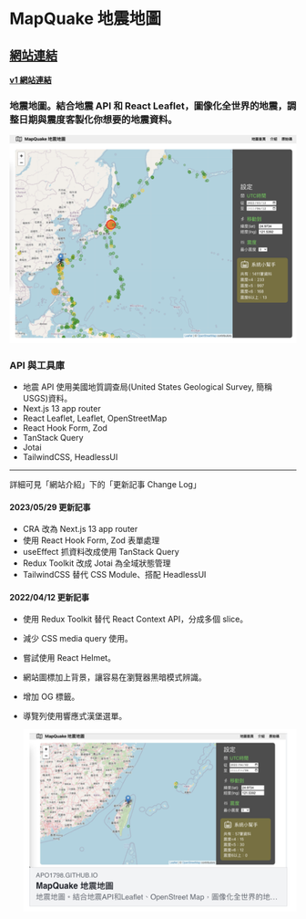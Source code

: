 # MapQuake 地震地圖

## [網站連結](https://map-quake.vercel.app/)

#### [v1 網站連結](https://apo1798.github.io/map-quake/)

### 地震地圖。結合地震 API 和 React Leaflet，圖像化全世界的地震，調整日期與震度客製化你想要的地震資料。

![website image](/website.png)

### API 與工具庫

- 地震 API 使用美國地質調查局(United States Geological Survey, 簡稱 USGS)資料。
- Next.js 13 app router
- React Leaflet, Leaflet, OpenStreetMap
- React Hook Form, Zod
- TanStack Query
- Jotai
- TailwindCSS, HeadlessUI

---

詳細可見「網站介紹」下的「更新記事 Change Log」

#### 2023/05/29 更新記事

- CRA 改為 Next.js 13 app router
- 使用 React Hook Form, Zod 表單處理
- useEffect 抓資料改成使用 TanStack Query
- Redux Toolkit 改成 Jotai 為全域狀態管理
- TailwindCSS 替代 CSS Module、搭配 HeadlessUI

#### 2022/04/12 更新記事

- 使用 Redux Toolkit 替代 React Context API，分成多個 slice。
- 減少 CSS media query 使用。
- 嘗試使用 React Helmet。
- 網站圖標加上背景，讓容易在瀏覽器黑暗模式辨識。
- 增加 OG 標籤。
- 導覽列使用響應式漢堡選單。

  ![Example of preview of this site](/og_display.png)
